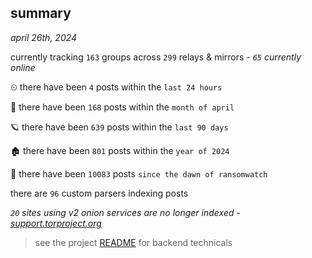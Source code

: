 
## summary
_april 26th, 2024_

currently tracking `163` groups across `299` relays & mirrors - _`65` currently online_

⏲ there have been `4` posts within the `last 24 hours`

🦈 there have been `168` posts within the `month of april`

🪐 there have been `639` posts within the `last 90 days`

🏚 there have been `801` posts within the `year of 2024`

🦕 there have been `10083` posts `since the dawn of ransomwatch`

there are `96` custom parsers indexing posts

_`20` sites using v2 onion services are no longer indexed - [support.torproject.org](https://support.torproject.org/onionservices/v2-deprecation/)_

> see the project [README](https://github.com/joshhighet/ransomwatch#ransomwatch--) for backend technicals
